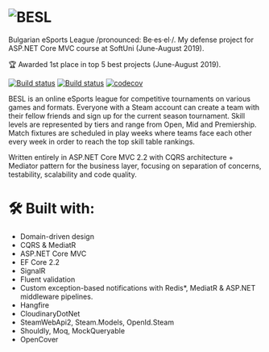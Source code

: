 # ![BESL](https://res.cloudinary.com/vasil-kotsev/image/upload/v1565288701/BESL/besl-logo.png)

Bulgarian eSports League /pronounced: Be·es·el·/. My defense project for ASP.NET Core MVC course at SoftUni (June-August 2019). 

🏆 Awarded 1st place in top 5 best projects (June-August 2019).

[![Build status](https://ci.appveyor.com/api/projects/status/a8x6minra5yhem07?svg=true)](https://ci.appveyor.com/project/SonnyRR/besl)
[![Build status](https://dev.azure.com/VasilKotsev/BESL/_apis/build/status/BESL-Azure%20Web%20App%20for%20ASP.NET-CI)](https://dev.azure.com/VasilKotsev/BESL/_build/latest?definitionId=2)
[![codecov](https://codecov.io/gh/SonnyRR/BESL/branch/master/graph/badge.svg)](https://codecov.io/gh/SonnyRR/BESL)

BESL is an online eSports league for competitive tournaments on various games and formats. Everyone with a Steam account can create a team with their fellow friends and sign up for the current season tournament. Skill levels are represented by tiers and range from Open, Mid and Premiership. Match fixtures are scheduled in play weeks where teams face each other every week in order to reach the top skill table rankings.

Written entirely in ASP.NET Core MVC 2.2 with CQRS architecture + Mediator pattern for the business layer, focusing on separation of concerns, testability, scalability and code quality.

# 🛠 Built with:
* Domain-driven design
* CQRS & MediatR
* ASP.NET Core MVC
* EF Core 2.2
* SignalR
* Fluent validation
* Custom exception-based notifications with Redis*, MediatR & ASP.NET middleware pipelines.
* Hangfire
* CloudinaryDotNet
* SteamWebApi2, Steam.Models, OpenId.Steam
* Shouldly, Moq, MockQueryable
* OpenCover
